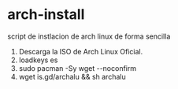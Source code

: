 # arch-install
script de instlacion de arch linux de forma sencilla

1. Descarga la ISO de Arch Linux Oficial.
2. loadkeys es  
3. sudo pacman -Sy wget --noconfirm 
4. wget is.gd/archalu && sh archalu

